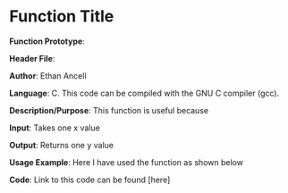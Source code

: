 # Function Title
**Function Prototype**:

**Header File**:

**Author**: Ethan Ancell

**Language**: C. This code can be compiled with the GNU C compiler (gcc).

**Description/Purpose**: This function is useful because

**Input**: Takes one x value

**Output**: Returns one y value

**Usage Example**: Here I have used the function as shown below

**Code**: Link to this code can be found [here]
